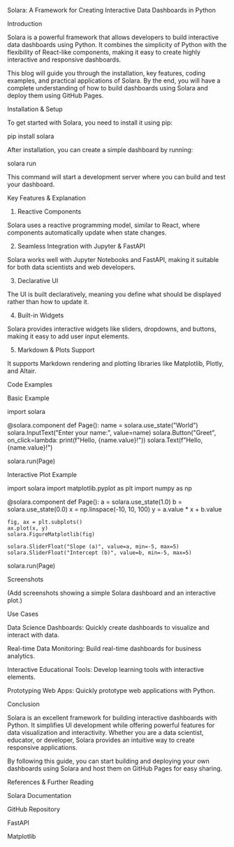 Solara: A Framework for Creating Interactive Data Dashboards in Python

Introduction

Solara is a powerful framework that allows developers to build interactive data dashboards using Python. It combines the simplicity of Python with the flexibility of React-like components, making it easy to create highly interactive and responsive dashboards.

This blog will guide you through the installation, key features, coding examples, and practical applications of Solara. By the end, you will have a complete understanding of how to build dashboards using Solara and deploy them using GitHub Pages.

Installation & Setup

To get started with Solara, you need to install it using pip:

pip install solara

After installation, you can create a simple dashboard by running:

solara run

This command will start a development server where you can build and test your dashboard.

Key Features & Explanation

1. Reactive Components

Solara uses a reactive programming model, similar to React, where components automatically update when state changes.

2. Seamless Integration with Jupyter & FastAPI

Solara works well with Jupyter Notebooks and FastAPI, making it suitable for both data scientists and web developers.

3. Declarative UI

The UI is built declaratively, meaning you define what should be displayed rather than how to update it.

4. Built-in Widgets

Solara provides interactive widgets like sliders, dropdowns, and buttons, making it easy to add user input elements.

5. Markdown & Plots Support

It supports Markdown rendering and plotting libraries like Matplotlib, Plotly, and Altair.

Code Examples

Basic Example

import solara

@solara.component
def Page():
    name = solara.use_state("World")
    solara.InputText("Enter your name:", value=name)
    solara.Button("Greet", on_click=lambda: print(f"Hello, {name.value}!"))
    solara.Text(f"Hello, {name.value}!")

solara.run(Page)

Interactive Plot Example

import solara
import matplotlib.pyplot as plt
import numpy as np

@solara.component
def Page():
    a = solara.use_state(1.0)
    b = solara.use_state(0.0)
    x = np.linspace(-10, 10, 100)
    y = a.value * x + b.value

    fig, ax = plt.subplots()
    ax.plot(x, y)
    solara.FigureMatplotlib(fig)

    solara.SliderFloat("Slope (a)", value=a, min=-5, max=5)
    solara.SliderFloat("Intercept (b)", value=b, min=-5, max=5)

solara.run(Page)

Screenshots

(Add screenshots showing a simple Solara dashboard and an interactive plot.)

Use Cases

Data Science Dashboards: Quickly create dashboards to visualize and interact with data.

Real-time Data Monitoring: Build real-time dashboards for business analytics.

Interactive Educational Tools: Develop learning tools with interactive elements.

Prototyping Web Apps: Quickly prototype web applications with Python.

Conclusion

Solara is an excellent framework for building interactive dashboards with Python. It simplifies UI development while offering powerful features for data visualization and interactivity. Whether you are a data scientist, educator, or developer, Solara provides an intuitive way to create responsive applications.

By following this guide, you can start building and deploying your own dashboards using Solara and host them on GitHub Pages for easy sharing.

References & Further Reading

Solara Documentation

GitHub Repository

FastAPI

Matplotlib

